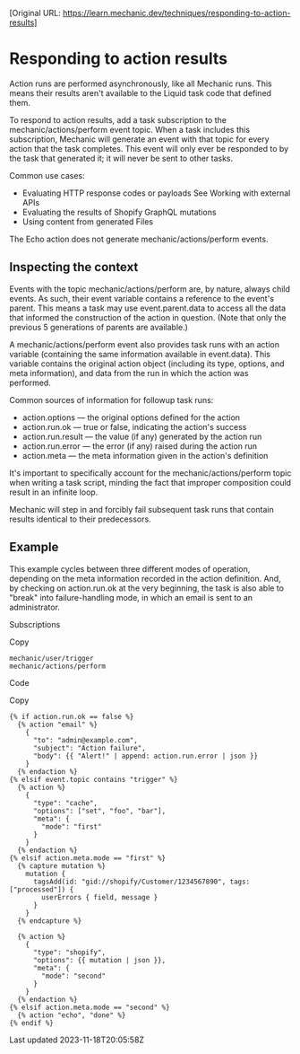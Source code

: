 [Original URL: https://learn.mechanic.dev/techniques/responding-to-action-results]

# Responding to action results

Action runs are performed asynchronously, like all Mechanic runs. This means their results aren't available to the Liquid task code that defined them.

To respond to action results, add a task subscription to the mechanic/actions/perform event topic. When a task includes this subscription, Mechanic will generate an event with that topic for every action that the task completes. This event will only ever be responded to by the task that generated it; it will never be sent to other tasks.

Common use cases:

- Evaluating HTTP response codes or payloads See Working with external APIs
- Evaluating the results of Shopify GraphQL mutations
- Using content from generated Files

The Echo action does not generate mechanic/actions/perform events.

## Inspecting the context

Events with the topic mechanic/actions/perform are, by nature, always child events. As such, their event variable contains a reference to the event's parent. This means a task may use event.parent.data to access all the data that informed the construction of the action in question. (Note that only the previous 5 generations of parents are available.)

A mechanic/actions/perform event also provides task runs with an action variable (containing the same information available in event.data). This variable contains the original action object (including its type, options, and meta information), and data from the run in which the action was performed.

Common sources of information for followup task runs:

- action.options — the original options defined for the action
- action.run.ok — true or false, indicating the action's success
- action.run.result — the value (if any) generated by the action run
- action.run.error — the error (if any) raised during the action run
- action.meta — the meta information given in the action's definition

It's important to specifically account for the mechanic/actions/perform topic when writing a task script, minding the fact that improper composition could result in an infinite loop.

Mechanic will step in and forcibly fail subsequent task runs that contain results identical to their predecessors.

## Example

This example cycles between three different modes of operation, depending on the meta information recorded in the action definition. And, by checking on action.run.ok at the very beginning, the task is also able to "break" into failure-handling mode, in which an email is sent to an administrator.

Subscriptions

Copy

    mechanic/user/trigger
    mechanic/actions/perform

Code

Copy

    {% if action.run.ok == false %}
      {% action "email" %}
        {
          "to": "admin@example.com",
          "subject": "Action failure",
          "body": {{ "Alert!" | append: action.run.error | json }}
        }
      {% endaction %}
    {% elsif event.topic contains "trigger" %}
      {% action %}
        {
          "type": "cache",
          "options": ["set", "foo", "bar"],
          "meta": {
            "mode": "first"
          }
        }
      {% endaction %}
    {% elsif action.meta.mode == "first" %}
      {% capture mutation %}
        mutation {
          tagsAdd(id: "gid://shopify/Customer/1234567890", tags: ["processed"]) {
            userErrors { field, message }
          }
        }
      {% endcapture %}
    
      {% action %}
        {
          "type": "shopify",
          "options": {{ mutation | json }},
          "meta": {
            "mode": "second"
          }
        }
      {% endaction %}
    {% elsif action.meta.mode == "second" %}
      {% action "echo", "done" %}
    {% endif %}

Last updated 2023-11-18T20:05:58Z